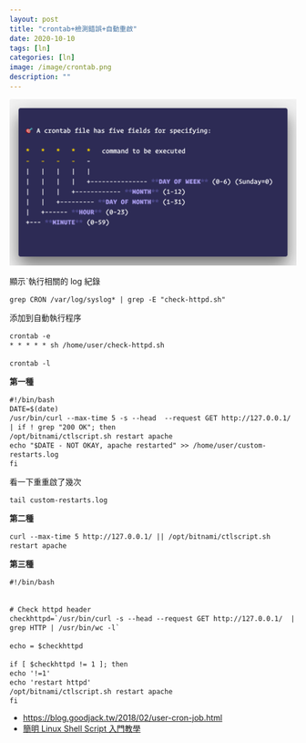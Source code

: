 ```yaml
---
layout: post
title: "crontab+檢測錯誤+自動重啟"
date: 2020-10-10
tags: [ln]
categories: [ln]
image: /image/crontab.png
description: ""
---
```


![](/image/crontab.png)

顯示ˋ執行相關的 log 紀錄
```
grep CRON /var/log/syslog* | grep -E "check-httpd.sh"
```


添加到自動執行程序
```
crontab -e
* * * * * sh /home/user/check-httpd.sh

crontab -l
```

**第一種**

```
#!/bin/bash
DATE=$(date)
/usr/bin/curl --max-time 5 -s --head  --request GET http://127.0.0.1/ | if ! grep "200 OK"; then
/opt/bitnami/ctlscript.sh restart apache
echo "$DATE - NOT OKAY, apache restarted" >> /home/user/custom-restarts.log
fi
```
看一下重重啟了幾次
```
tail custom-restarts.log 
```

**第二種**
```
curl --max-time 5 http://127.0.0.1/ || /opt/bitnami/ctlscript.sh restart apache
```

**第三種**
```
#!/bin/bash


# Check httpd header
checkhttpd=`/usr/bin/curl -s --head --request GET http://127.0.0.1/  | grep HTTP | /usr/bin/wc -l`

echo = $checkhttpd

if [ $checkhttpd != 1 ]; then
echo '!=1'
echo 'restart httpd'
/opt/bitnami/ctlscript.sh restart apache
fi
```




* https://blog.goodjack.tw/2018/02/user-cron-job.html
* [簡明 Linux Shell Script 入門教學](https://blog.techbridge.cc/2019/11/15/linux-shell-script-tutorial/)

